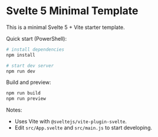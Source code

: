 # Svelte 5 Minimal Template

This is a minimal Svelte 5 + Vite starter template.

Quick start (PowerShell):

```powershell
# install dependencies
npm install

# start dev server
npm run dev
```

Build and preview:

```powershell
npm run build
npm run preview
```

Notes:
- Uses Vite with `@sveltejs/vite-plugin-svelte`.
- Edit `src/App.svelte` and `src/main.js` to start developing.
